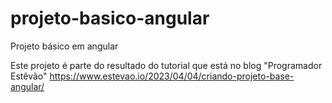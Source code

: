 # projeto-basico-angular
Projeto básico em angular

Este projeto é parte do resultado do tutorial que está no blog "Programador Estêvão"
https://www.estevao.io/2023/04/04/criando-projeto-base-angular/
